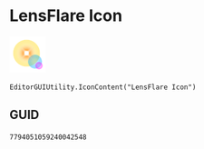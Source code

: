 # LensFlare Icon
![](/img/LensFlare%20Icon.png)

``` CSharp
EditorGUIUtility.IconContent("LensFlare Icon")
```
## GUID
```
7794051059240042548
```

